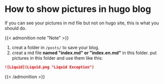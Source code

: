 # How to show pictures in hugo blog

If you can see your pictures in md file but not on hugo site, this is what you should do.
<!--more-->

{{< admonition note "Note" >}}
1. creat a folder in `/posts/` to save your blog.
2. creat a md file **named "index.md" or "index.en.md"** in this folder.
   put pictures in this folder and use them like this:
  ```markdown
  ![Liquid](Liquid.png "Liquid Exception")
  ```
{{< /admonition >}}



